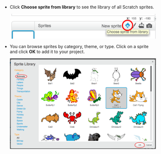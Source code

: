 + Click **Choose sprite from library** to see the library of all Scratch sprites.
    
    ![captura de pantalla](images/sprite-library.png)

+ You can browse sprites by category, theme, or type. Click on a sprite and click **OK** to add it to your project.
    
    ![captura de pantalla](images/sprite-choose.png)